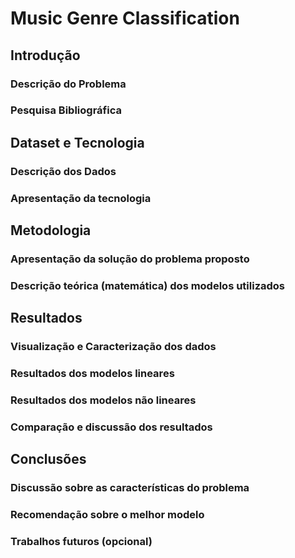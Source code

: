 # Music Genre Classification

## Introdução

### Descrição do Problema



### Pesquisa Bibliográfica





## Dataset e Tecnologia

### Descrição dos Dados



### Apresentação da tecnologia





## Metodologia

### Apresentação da solução do problema proposto



### Descrição teórica (matemática) dos modelos utilizados





## Resultados

### Visualização e Caracterização dos dados



### Resultados dos modelos lineares



### Resultados dos modelos não lineares



### Comparação e discussão dos resultados





## Conclusões

### Discussão sobre as características do problema



### Recomendação sobre o melhor modelo



### Trabalhos futuros (opcional)

